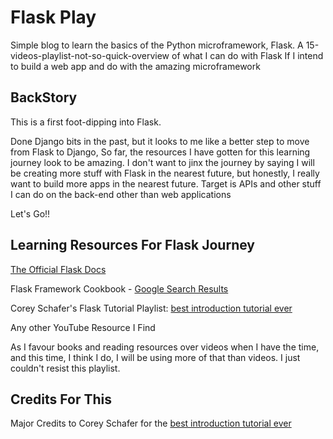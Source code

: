 # Flask Play
Simple blog to learn the basics of the Python microframework, Flask.
A 15-videos-playlist-not-so-quick-overview of what I can do with Flask If I intend to build a web app
and do with the amazing microframework

## BackStory
This is a first foot-dipping into Flask. 

Done Django bits in the past, but it looks to me like a better step to move from Flask to Django,
So far, the resources I have gotten for this learning journey look to be amazing.
I don't want to jinx the journey by saying I will be creating more stuff with Flask in the nearest future,
but honestly, I really want to build more apps in the nearest future.
Target is APIs and other stuff I can do on the back-end other than web applications

Let's Go!!

## Learning Resources For Flask Journey
[The Official Flask Docs](https://flask.palletsprojects.com/en/2.0.x/)

Flask Framework Cookbook - [Google Search Results](https://www.google.com/search?q=Flask+framework+cookbook+odf&oq=Flask+framework+cookbook+odf&aqs=chrome..69i57.7608j0j7&sourceid=chrome&ie=UTF-8)

Corey Schafer's Flask Tutorial Playlist: [best introduction tutorial ever](https://www.youtube.com/watch?v=MwZwr5Tvyxo&list=PL-osiE80TeTs4UjLw5MM6OjgkjFeUxCYH&index=1)

Any other YouTube Resource I Find

As I favour books and reading resources over videos when I have the time, and this time, I think I do, I will be using more of that than videos. I just couldn't resist this playlist.

## Credits For This
Major Credits to Corey Schafer for the [best introduction tutorial ever](https://www.youtube.com/watch?v=MwZwr5Tvyxo&list=PL-osiE80TeTs4UjLw5MM6OjgkjFeUxCYH&index=1)
